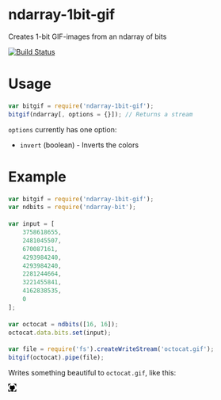 ndarray-1bit-gif
================

Creates 1-bit GIF-images from an ndarray of bits

[![Build Status](https://travis-ci.org/rexxars/ndarray-1bit-gif.svg?branch=master)](https://travis-ci.org/rexxars/ndarray-1bit-gif)

# Usage

``` js
var bitgif = require('ndarray-1bit-gif');
bitgif(ndarray[, options = {}]); // Returns a stream
```

`options` currently has one option:
  - `invert` (boolean) - Inverts the colors

# Example

``` js
var bitgif = require('ndarray-1bit-gif');
var ndbits = require('ndarray-bit');

var input = [
    3758618655,
    2481045507,
    670087161,
    4293984240,
    4293984240,
    2281244664,
    3221455841,
    4162838535,
    0
];

var octocat = ndbits([16, 16]);
octocat.data.bits.set(input);

var file = require('fs').createWriteStream('octocat.gif');
bitgif(octocat).pipe(file);
```

Writes something beautiful to `octocat.gif`, like this:

![The Octocat](/example/octocat.gif?raw=true "Octocat, copyright Github")
